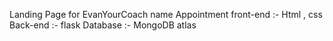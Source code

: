 Landing Page for EvanYourCoach
name Appointment
front-end :- Html , css
Back-end :- flask
Database :- MongoDB atlas

